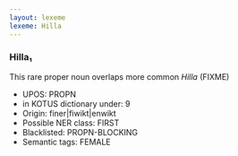 ```yaml
---
layout: lexeme
lexeme: Hilla
---
```


###  Hilla₁

This rare proper noun overlaps more common *Hilla* (FIXME)
* UPOS:  PROPN
* in KOTUS dictionary under:  9
* Origin:  finer|fiwikt|enwikt
* Possible NER class:  FIRST
* Blacklisted:  PROPN-BLOCKING
* Semantic tags:  FEMALE

